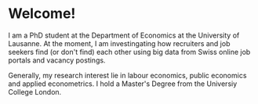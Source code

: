 # Welcome!

I am a PhD student at the Department of Economics at the University of Lausanne. At the moment, I am investingating how recruiters and job seekers find (or don't find) each other using big data from  Swiss online job portals and vacancy postings. 

Generally, my research interest lie in labour economics, public economics and applied econometrics. I hold a Master's Degree from the Universiy College London. 


